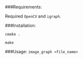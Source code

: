 ###Requirements:

Required `OpenCV` and `igraph`.

###Installation: 

`cmake .`

`make`

###Usage:
`image_graph <file_name>`
